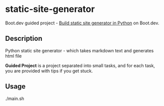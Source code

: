# static-site-generator
Boot.dev guided project - [Build static site generator in Python](https://www.boot.dev/courses/build-static-site-generator-python) on Boot.dev.

## Description
Python static site generator - which takes markdown text and generates html file

**Guided Project** is a project separated into small tasks, and for each task, you are provided with tips if you get stuck.

## Usage
./main.sh 
